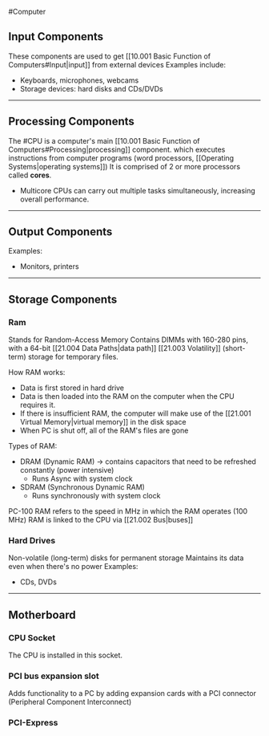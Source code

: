 #Computer
## Input Components
These components are used to get [[10.001 Basic Function of Computers#Input|input]] from external devices
Examples include:
- Keyboards, microphones, webcams
- Storage devices: hard disks and CDs/DVDs
---
## Processing Components
The #CPU is a computer's main [[10.001 Basic Function of Computers#Processing|processing]] component. which executes instructions from computer programs (word processors, [[Operating Systems|operating systems]])
It is comprised of 2 or more processors called **cores**.
- Multicore CPUs can carry out multiple tasks simultaneously, increasing overall performance.
---
## Output Components
Examples:
- Monitors, printers

---
## Storage Components
### Ram
Stands for Random-Access Memory
Contains DIMMs with 160-280 pins, with a 64-bit [[21.004 Data Paths|data path]]
[[21.003 Volatility]] (short-term) storage for temporary files.

How RAM works:
- Data is first stored in hard drive
- Data is then loaded into the RAM on the computer when the CPU requires it.
- If there is insufficient RAM, the computer will make use of the [[21.001 Virtual Memory|virtual memory]] in the disk space
- When PC is shut off, all of the RAM's files are gone

Types of RAM:
- DRAM (Dynamic RAM) -> contains capacitors that need to be refreshed constantly (power intensive)
	- Runs Async with system clock
- SDRAM (Synchronous Dynamic RAM)
	- Runs synchronously with system clock

PC-100 RAM refers to the speed in MHz in which the RAM operates (100 MHz)
RAM is linked to the CPU via [[21.002 Bus|buses]]
### Hard Drives
Non-volatile (long-term) disks for permanent storage
Maintains its data even when there's no power
Examples:
- CDs, DVDs
---
## Motherboard
### CPU Socket
The CPU is installed in this socket.

### PCI bus expansion slot
Adds functionality to a PC by adding expansion cards with a PCI connector (Peripheral Component Interconnect)

### PCI-Express 


